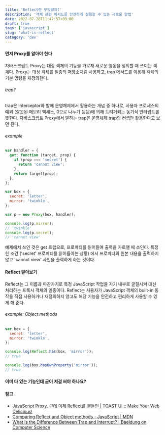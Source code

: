 ```yaml
---
title: 'Reflect란 무엇일까?'
description: '객체 관련 메서드를 안전하게 실행할 수 있는 새로운 방법'
date: 2022-07-28T11:47:57+09:00
draft: true
tags: ['javascript']
slug: 'what-is-reflect'
category: 'dev'
---
```


#### 먼저 Proxy를 알아야 한다

자바스크립트 Proxy는 대상 객체의 기능을 가로채 새로운 행동을 정의할 때 쓰이는 객체다. Proxy는 대상 객체를 일종의 저장소처럼 사용하고, trap 메서드를 이용해 객체의 기본 명령을 재정의한다.

###### trap?

trap은 interceptor와 함께 운영체제에서 활용하는 개념 중 하나로, 사용자 프로세스의 예외 (잘못된 메모리 액세스, 0으로 나누기 등등)에 의해 트리거되는 동기식 인터럽트를 뜻한다. 자바스크립트 Proxy에서 말하는 trap은 운영체제 trap의 컨셉만 활용한다고 보면 된다.

###### example

```javascript
var handler = {
  get: function (target, prop) {
    if (prop === 'secret') {
      return 'cannot view';
    }
    return target[prop];
  },
};

var box = {
  secret: 'letter',
  mirror: 'twinkle',
};

var p = new Proxy(box, handler);

console.log(p.mirror);
// 'twinkle'
console.log(p.secret);
// 'cannot view'
```

예제에서 쓰인 것은 get 트랩으로, 프로퍼티를 읽어들여 출력을 가로챌 때 쓰인다. 특정한 조건 ('secret' 프로퍼티를 읽어들이는 상황) 에서 프로퍼티의 원본 내용을 출력하지 않고 'cannot view' 사인을 출력하게 하는 것이다.

#### Reflect 알아보기

Reflect는 그 이름과 마찬가지로 특정 JavaScript 작업을 자기 내부로 굴절시켜 대신 처리하는 프록시 객체의 일종이다. Reflect는 사용자가 JavaScript 객체의 built-in 동작을 직접 사용하거나 재정의하지 않고도 해당 기능을 안전하고 편리하게 사용할 수 있게 해 준다.

###### example: Object methods

```javascript
var box = {
  secret: 'letter',
  mirror: 'twinkle',
};

console.log(Reflect.has(box, 'mirror'));
// true

console.log(box.hasOwnProperty('mirror'));
// true
```

#### 이미 다 있는 기능인데 굳이 저걸 써야 하나요?

#### 참고

- [JavaScript Proxy. 근데 이제 Reflect를 곁들인 | TOAST UI :: Make Your Web Delicious!](https://ui.toast.com/weekly-pick/ko_20210413)
- [Comparing Reflect and Object methods - JavaScript | MDN](https://developer.mozilla.org/en-US/docs/Web/JavaScript/Reference/Global_Objects/Reflect/Comparing_Reflect_and_Object_methods)
- [What Is the Difference Between Trap and Interrupt? | Baeldung on Computer Science](https://www.baeldung.com/cs/os-trap-vs-interrupt)
